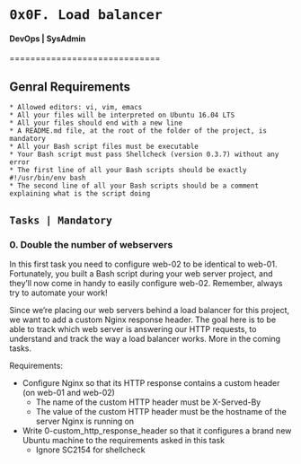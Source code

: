 #	`0x0F. Load balancer`

#### DevOps | SysAdmin
=============================

## Genral Requirements

	* Allowed editors: vi, vim, emacs
	* All your files will be interpreted on Ubuntu 16.04 LTS
	* All your files should end with a new line
	* A README.md file, at the root of the folder of the project, is mandatory
	* All your Bash script files must be executable
	* Your Bash script must pass Shellcheck (version 0.3.7) without any error
	* The first line of all your Bash scripts should be exactly #!/usr/bin/env bash
	* The second line of all your Bash scripts should be a comment explaining what is the script doing

## `Tasks | Mandatory`

### 0. Double the number of webservers

In this first task you need to configure web-02 to be identical to web-01. Fortunately, you built a Bash script during your web server project, and they’ll now come in handy to easily configure web-02. Remember, always try to automate your work!

Since we’re placing our web servers behind a load balancer for this project, we want to add a custom Nginx response header. The goal here is to be able to track which web server is answering our HTTP requests, to understand and track the way a load balancer works. More in the coming tasks.

Requirements:

* Configure Nginx so that its HTTP response contains a custom header (on web-01 and web-02)
	* The name of the custom HTTP header must be X-Served-By
	* The value of the custom HTTP header must be the hostname of the server Nginx is running on
* Write 0-custom_http_response_header so that it configures a brand new Ubuntu machine to the requirements asked in this task
	* Ignore SC2154 for shellcheck
